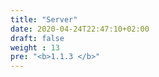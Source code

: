 ```yaml
---
title: "Server"
date: 2020-04-24T22:47:10+02:00
draft: false
weight : 13
pre: "<b>1.1.3 </b>"
---
```

